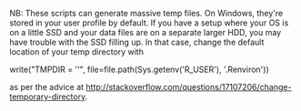 NB: These scripts can generate massive temp files. On Windows, they're stored in your user profile by default. If you have a setup where your OS is on a little SSD and your data files are on a separate larger HDD, you may have trouble with the SSD filling up. In that case, change the default location of your temp directory with

write("TMPDIR = '<your-desired-tempdir>'", file=file.path(Sys.getenv('R_USER'), '.Renviron'))

as per the advice at http://stackoverflow.com/questions/17107206/change-temporary-directory.
